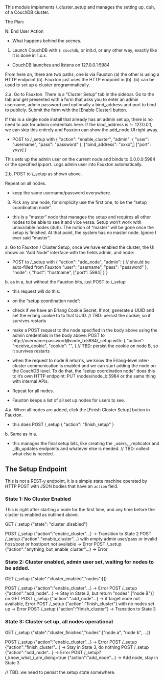 This module implements /_cluster_setup and manages the setting up, duh, of a CouchDB cluster.

The Plan:

N. End User Action
- What happens behind the scenes.


1. Launch CouchDB with `$ couchdb`, or init.d, or any other way, exactly
like it is done in 1.x.x.
- CouchDB launches and listens on 127.0.0.1:5984

From here on, there are two paths, one is via Fauxton (a) the other is
using a HTTP endpoint (b). Fauxton just uses the HTTP endpoint in (b).
(b) can be used to set up a cluster programmatically.


2.a. Go to Fauxton. There is a “Cluster Setup” tab in the sidebar. Go
to the tab and get presented with a form that asks you to enter an admin
username, admin password and optionally a bind_address and port to bind
to publicly. Submit the form with the [Enable Cluster] button.

If this is a single node install that already has an admin set up, there
is no need to ask for admin credentials here. If the bind_address is !=
127.0.0.1, we can skip this entirely and Fauxton can show the add_node
UI right away.

- POST to /_setup with
  {
    "action": "enable_cluster",
    "admin": {
      "user": "username",
      "pass": "password"
    },
    ["bind_address": "xxxx",]
    ["port": yyyy]
  }

This sets up the admin user on the current node and binds to 0.0.0.0:5984
or the specified ip:port. Logs admin user into Fauxton automatically.

2.b. POST to /_setup as shown above.

Repeat on all nodes.
- keep the same username/password everywhere.


3. Pick any one node, for simplicity use the first one, to be the
“setup coordination node”.
- this is a “master” node that manages the setup and requires all
  other nodes to be able to see it and vice versa. Setup won’t work
  with unavailable nodes (duh). The notion of “master” will be gone
  once the setup is finished. At that point, the system has no
  master node. Ignore I ever said “master”.

a. Go to Fauxton / Cluster Setup, once we have enabled the cluster, the
UI shows an “Add Node” interface with the fields admin, and node:
- POST to /_setup with
  {
    "action": "add_node",
    "admin": { // should be auto-filled from Fauxton
      "user": "username",
      "pass": "password"
    },
    "node": {
      "host": "hostname",
      ["port": 5984]
    }
  }

b. as in a, but without the Fauxton bits, just POST to /_setup
- this request will do this:
 - on the “setup coordination node”:
  - check if we have an Erlang Cookie Secret. If not, generate
    a UUID and set the erlang cookie to to that UUID.
    // TBD: persist the cookie, so it survives restarts
  - make a POST request to the node specified in the body above
    using the admin credentials in the body above:
    POST to http://username:password@node_b:5984/_setup with:
    {
      "action": "receive_cookie",
      "cookie": "<secretcookie>",
    }
    // TBD: persist the cookie on node B, so it survives restarts

  - when the request to node B returns, we know the Erlang-level
    inter-cluster communication is enabled and we can start adding
    the node on the CouchDB level. To do that, the “setup
    coordination node” does this to it’s own HTTP endpoint:
    PUT /nodes/node_b:5984 or the same thing with internal APIs.

- Repeat for all nodes.
- Fauxton keeps a list of all set up nodes for users to see.


4.a. When all nodes are added, click the [Finish Cluster Setup] button
in Fauxton.
- this does POST /_setup
  {
    "action": "finish_setup"
  }

b. Same as in a.

- this manages the final setup bits, like creating the _users,
  _replicator and _db_updates endpoints and whatever else is needed.
  // TBD: collect what else is needed.


## The Setup Endpoint

This is not a REST-y endpoint, it is a simple state machine operated
by HTTP POST with JSON bodies that have an `action` field.

### State 1: No Cluster Enabled

This is right after starting a node for the first time, and any time
before the cluster is enabled as outlined above.

GET /_setup
{"state": "cluster_disabled"}

POST /_setup {"action":"enable_cluster"...} -> Transition to State 2
POST /_setup {"action":"enable_cluster"...} with empty admin user/pass or invalid host/post or host/port not available -> Error
POST /_setup {"action":"anything_but_enable_cluster"...} -> Error


### State 2: Cluster enabled, admin user set, waiting for nodes to be added.

GET /_setup
{"state":"cluster_enabled","nodes":[]}

POST /_setup {"action":"enable_cluster"...} -> Error
POST /_setup {"action":"add_node"...} -> Stay in State 2, but return "nodes":["node B"}] on GET
POST /_setup {"action":"add_node"...} -> if target node not available, Error
POST /_setup {"action":"finish_cluster"} with no nodes set up -> Error
POST /_setup {"action":"finish_cluster"} -> Transition to State 3


### State 3: Cluster set up, all nodes operational

GET /_setup
{"state":"cluster_finished","nodes":["node a", "node b", ...]}

POST /_setup {"action":"enable_cluster"...} -> Error
POST /_setup {"action":"finish_cluster"...} -> Stay in State 3, do nothing
POST /_setup {"action":"add_node"...} -> Error
POST /_setup?i_know_what_i_am_doing=true {"action":"add_node"...} -> Add node, stay in State 3.

// TBD: we need to persist the setup state somewhere.